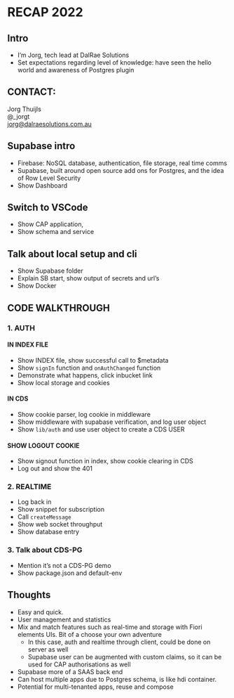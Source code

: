# RECAP 2022

## Intro 

- I’m Jorg, tech lead at DalRae Solutions
- Set expectations regarding level of knowledge: have seen the hello world and awareness of Postgres plugin

## CONTACT:

Jorg Thuijls  
@_jorgt  
jorg@dalraesolutions.com.au  

## Supabase intro

- Firebase: NoSQL database, authentication, file storage, real time comms
- Supabase, built around open source add ons for Postgres, and the idea of Row Level Security
- Show Dashboard 

## Switch to VSCode

- Show CAP application, 
- Show schema and service

## Talk about local setup and cli 

- Show Supabase folder
- Explain SB start, show output of secrets and url’s 
- Show Docker

## CODE WALKTHROUGH

### 1. AUTH
 
#### IN INDEX FILE
- Show INDEX file, show successful call to $metadata
- Show `signIn` function and `onAuthChanged` function
- Demonstrate what happens, click inbucket link
- Show local storage and cookies

#### IN CDS
- Show cookie parser, log cookie in middleware
- Show middleware with supabase verification, and log user object
- Show `lib/auth` and use user object to create a CDS USER

#### SHOW LOGOUT COOKIE
- Show signout function in index, show cookie clearing in CDS
- Log out and show the 401 

### 2. REALTIME
- Log back in
- Show snippet for subscription 
- Call `createMessage`
- Show web socket throughput 
- Show database entry

### 3. Talk about CDS-PG
- Mention it’s not a CDS-PG demo
- Show package.json and default-env 

## Thoughts
- Easy and quick. 
- User management and statistics 
- Mix and match features such as real-time and storage with Fiori elements UIs. Bit of a choose your own adventure 
    - In this case, auth and realtime through client, could be done on server as well
    - Supabase user can be augmented with custom claims, so it can be used for CAP authorisations as well
- Supabase more of a SAAS back end
- Can host multiple apps due to Postgres schema, is like hdi container. 
- Potential for multi-tenanted apps, reuse and compose 
